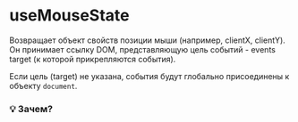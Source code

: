 # useMouseState

Возвращает объект свойств позиции мыши (например, clientX, clientY).
Он принимает ссылку DOM, представляющую цель событий - events target (к которой прикрепляются события).

Если цель (target) не указана, события будут глобально присоединены к объекту `document`.

### 💡 Зачем?
